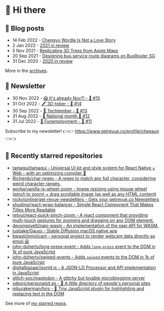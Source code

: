 # 👋 Hi there

## 📝 Blog posts

<!-- feed start -->
- 14 Feb 2022 - [Chengyu Wordle Is Not a Love Story](https://cheeaun.com/blog/2022/02/chengyu-wordle-is-not-a-love-story/)
- 2 Jan 2022 - [2021 in review](https://cheeaun.com/blog/2022/01/2021-in-review/)
- 5 Nov 2021 - [Replicating 3D Trees from Apple Maps](https://cheeaun.com/blog/2021/11/replicating-3d-trees-apple-maps/)
- 20 Sep 2021 - [Designing bus service route diagrams on BusRouter SG](https://cheeaun.com/blog/2021/09/bus-service-route-diagrams-busrouter-sg/)
- 31 Dec 2020 - [2020 in review](https://cheeaun.com/blog/2020/12/2020-in-review/)
<!-- feed end -->

More in the [archives](https://cheeaun.com/blog/archives/).

## 📰 Newsletter

<!-- newsletter start -->
- 30 Nov 2022 - [😱 It's already Nov?! - 🥫 #15](https://www.getrevue.co/profile/cheeaun/issues/it-s-already-nov-15-1433832)
- 31 Oct 2022 - [🖍️ 3D-tober - 🥫 #14](https://www.getrevue.co/profile/cheeaun/issues/3d-tober-14-1385284)
- 30 Sep 2022 - [🍎 Techtember - 🥫 #13](https://www.getrevue.co/profile/cheeaun/issues/techtember-13-1335515)
- 31 Aug 2022 - [🎏 National month 🥫 #12](https://www.getrevue.co/profile/cheeaun/issues/national-month-12-1289556)
- 31 Jul 2022 - [🕺 Funemployment - 🥫 #11](https://www.getrevue.co/profile/cheeaun/issues/funemployment-11-1247643)
<!-- newsletter end -->

Subscribe to my newsletter! 👉👉 https://www.getrevue.co/profile/cheeaun 👈👈

## 🌟 Recently starred repositories

<!-- starred repos start -->
- [tamagui/tamagui - Universal UI kit and style system for React Native + Web - with an optimizing compiler 🚄](https://github.com/tamagui/tamagui)
- [Richienb/char-regex - A regex to match any full character, considering weird character ranges.](https://github.com/Richienb/char-regex)
- [worka/vanilla-js-wheel-zoom - Image resizing using mouse wheel (pinch to zoom) + drag scrollable image (as well as any HTML content)](https://github.com/worka/vanilla-js-wheel-zoom)
- [nickytonline/get-revue-newsletters - Gets your getrevue.co Newsletters](https://github.com/nickytonline/get-revue-newsletters)
- [shuding/react-wrap-balancer - Simple React Component That Makes Titles More Readable](https://github.com/shuding/react-wrap-balancer)
- [retyui/react-quick-pinch-zoom - A react component that providing multi-touch gestures for zooming and dragging on any DOM element.](https://github.com/retyui/react-quick-pinch-zoom)
- [devongovett/napi-wasm - An implementation of the napi API for WASM. ](https://github.com/devongovett/napi-wasm)
- [justjake/Gauss - Stable Diffusion macOS native app](https://github.com/justjake/Gauss)
- [bwasti/emojicam - personal project to render webcam data directly as emoji 😃](https://github.com/bwasti/emojicam)
- [john-doherty/long-press-event - Adds `long-press` event to the DOM in 1k of pure JavaScript](https://github.com/john-doherty/long-press-event)
- [john-doherty/swiped-events - Adds `swiped` events to the DOM in 1k of pure JavaScript](https://github.com/john-doherty/swiped-events)
- [digitalbazaar/jsonld.js - A JSON-LD Processor and API implementation in JavaScript](https://github.com/digitalbazaar/jsonld.js)
- [glitch-soc/mastodon - A glitchy but lovable microblogging server](https://github.com/glitch-soc/mastodon)
- [xdesro/personalsit.es - 📇 A little directory of people's personal sites](https://github.com/xdesro/personalsit.es)
- [mburakerman/hrjs - 🔄 Tiny JavaScript plugin for highlighting and replacing text in the DOM](https://github.com/mburakerman/hrjs)
<!-- starred repos end -->

See more of [my starred repos](https://github.com/stars/cheeaun/).